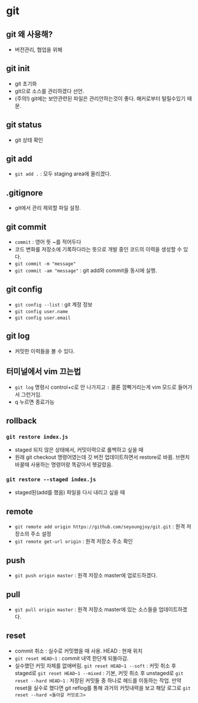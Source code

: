 # git
## git 왜 사용해?
- 버전관리, 협업을 위해

## git init
- git 초기화
- git으로 소스를 관리하겠다 선언.
- (주의!) git에는 보안관련된 파일은 관리안하는것이 좋다. 해커로부터 털릴수있기 때문.

## git status
- git 상태 확인

## git add
- `git add .` : 모두 staging area에 올리겠다.

## .gitignore
- git에서 관리 제외할 파일 설정.

## git commit
- `commit` : 영어 뜻 ~를 적어두다
- 코드 변화를 저장소에 기록하다라는 뜻으로 개발 중인 코드의 이력을 생성할 수 있다.
- `git commit -m "message"`
- `git commit -am "message"` : git add와 commit을 동시에 실행.

## git config
- `git config --list` : git 계정 정보
- `git config user.name`
- `git config user.email`

## git log
- 커밋한 이력들을 볼 수 있다.

## 터미널에서 vim 끄는법
- `git log` 명령시 control+c로 안 나가지고 `:` 콜론 깜빡거리는게 vim 모드로 들어가서 그런거임.
- q 누르면 종료가능

## rollback
### `git restore index.js`
- staged 되지 않은 상태에서, 커밋이력으로 롤백하고 싶을 때
- 원래 git checkout 명령어였는데 깃 버전 업데이트하면서 restore로 바뀜. 브랜치 바꿀때 사용하는 명령어랑 똑같아서 헷갈렸음.
### `git restore --staged index.js`
- staged된(add를 했음) 파일을 다시 내리고 싶을 때

## remote
- `git remote add origin https://github.com/seyoungjoy/git.git` : 원격 저장소의 주소 설정
- `git remote get-url origin` : 원격 저장소 주소 확인

## push
- `git push origin master` : 원격 저장소 master에 업로드하겠다.

## pull
- `git pull origin master` : 원격 저장소 master에 있는 소스들을 업데이트하겠다.

## reset
- commit 취소 : 실수로 커밋했을 때 사용.
  HEAD : 현재 위치
- `git reset HEAD~1` : commit 내역 한단계 되돌아감.
- 실수했던 커밋 자체를 없애버림.
`git reset HEAD~1 --soft` : 커밋 취소 후 staged로
`git reset HEAD~1 --mixed` : 기본, 커밋 취소 후 unstaged로
`git reset --hard HEAD~1` : 저장된 커밋들 중 하나로 헤드를 이동하는 작업.
만약 reset을 실수로 했다면 git reflog를 통해 과거의 커밋내력을 보고 해당 로그로
`git reset --hard <돌아갈 커밋로그>`

